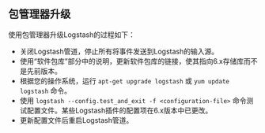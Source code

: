 ## 包管理器升级

使用包管理器升级Logstash的过程如下：

- 关闭Logstash管道，停止所有将事件发送到Logstash的输入源。
- 使用“软件包库”部分中的说明，更新软件包库的链接，使其指向6.x存储库而不是先前版本。
- 根据您的操作系统，运行 `apt-get upgrade logstash` 或 `yum update logstash` 命令。
- 使用 `logstash --config.test_and_exit -f <configuration-file>` 命令测试配置文件。某些Logstash插件的配置项在6.x版本中已更改。
- 更新配置文件后重启Logstash管道。
